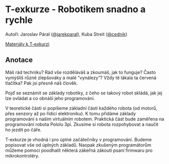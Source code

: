 # T-exkurze - Robotikem snadno a rychle

Autoři: Jaroslav Páral ([@jarekparal](https://github.com/JarekParal)), Kuba Streit ([@cednik](https://github.com/cednik))

[Materiály k T-exkurzi](https://github.com/RoboticsBrno/t-exkurze_robotikem-snadno-a-rychle/releases)

## Anotace

Máš rád techniku? Rád vše rozděláváš a zkoumáš, jak to funguje? Často vymýšlíš různé zlepšováky a malé ”vynálezy”? Vždy tě lákala ta červená tlačítka? Pak jsi přesně náš člověk.

Pojď se seznámit se základy robotiky, z čeho se takový robot skládá, jak jej lze ovládat a co obnáší jeho programováni.

V teoretické části si popíšeme základní části každého robota (od motorů, přes senzory až po řídicí elektroniku). K tomu přidáme základy programování s našim virtuálním robotem.
Praktická část bude zaměřena na programování robota Pololu 3pi. Zkusíme si robota rozpohybovat a naučit ho jezdit po čáře.

T-exkurze je vhodná i pro úplné začátečníky v programování. Budeme popisovat vše od úplných základů. Naopak zkušeným programátorům můžeme pomoci poodhalit některá zákeřná zákoutí psaní firmwaru pro mikrokontroléry.

